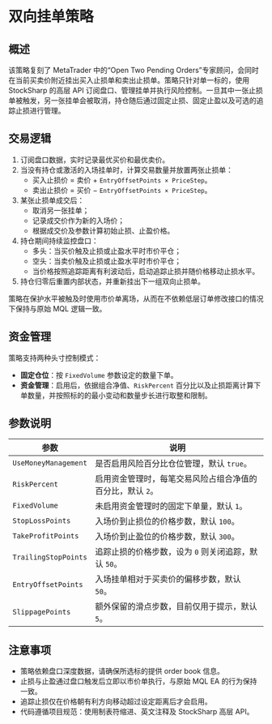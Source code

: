 # 双向挂单策略

## 概述
该策略复刻了 MetaTrader 中的“Open Two Pending Orders”专家顾问，会同时在当前买卖价附近挂出买入止损单和卖出止损单。策略只针对单一标的，使用 StockSharp 的高层 API 订阅盘口、管理挂单并执行风险控制。一旦其中一张止损单被触发，另一张挂单会被取消，持仓随后通过固定止损、固定止盈以及可选的追踪止损进行管理。

## 交易逻辑
1. 订阅盘口数据，实时记录最优买价和最优卖价。
2. 当没有持仓或激活的入场挂单时，计算交易数量并放置两张止损单：
   - 买入止损价 = 卖价 + `EntryOffsetPoints × PriceStep`。
   - 卖出止损价 = 买价 − `EntryOffsetPoints × PriceStep`。
3. 某张止损单成交后：
   - 取消另一张挂单；
   - 记录成交价作为新的入场价；
   - 根据成交价及参数计算初始止损、止盈价格。
4. 持仓期间持续监控盘口：
   - 多头：当买价触及止损或止盈水平时市价平仓；
   - 空头：当卖价触及止损或止盈水平时市价平仓；
   - 当价格按照追踪距离有利波动后，启动追踪止损并随价格移动止损水平。
5. 持仓归零后重置内部状态，并重新挂出下一组双向止损单。

策略在保护水平被触及时使用市价单离场，从而在不依赖低层订单修改接口的情况下保持与原始 MQL 逻辑一致。

## 资金管理
策略支持两种头寸控制模式：
- **固定仓位**：按 `FixedVolume` 参数设定的数量下单。
- **资金管理**：启用后，依据组合净值、`RiskPercent` 百分比以及止损距离计算下单数量，并按照标的的最小变动和数量步长进行取整和限制。

## 参数说明
| 参数 | 说明 |
|------|------|
| `UseMoneyManagement` | 是否启用风险百分比仓位管理，默认 `true`。 |
| `RiskPercent` | 启用资金管理时，每笔交易风险占组合净值的百分比，默认 `2`。 |
| `FixedVolume` | 未启用资金管理时的固定下单量，默认 `1`。 |
| `StopLossPoints` | 入场价到止损位的价格步数，默认 `100`。 |
| `TakeProfitPoints` | 入场价到止盈位的价格步数，默认 `300`。 |
| `TrailingStopPoints` | 追踪止损的价格步数，设为 `0` 则关闭追踪，默认 `50`。 |
| `EntryOffsetPoints` | 入场挂单相对于买卖价的偏移步数，默认 `50`。 |
| `SlippagePoints` | 额外保留的滑点步数，目前仅用于提示，默认 `5`。 |

## 注意事项
- 策略依赖盘口深度数据，请确保所选标的提供 order book 信息。
- 止损与止盈通过盘口触发后立即以市价单执行，与原始 MQL EA 的行为保持一致。
- 追踪止损仅在价格朝有利方向移动超过设定距离后才会启用。
- 代码遵循项目规范：使用制表符缩进、英文注释及 StockSharp 高层 API。
